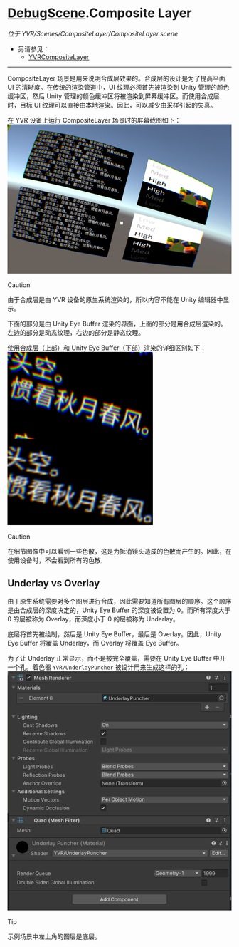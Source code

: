 # [DebugScene](../DemoScenes.md).Composite Layer

*位于 YVR/Scenes/CompositeLayer/CompositeLayer.scene*

* 另请参见：
  * [YVRCompositeLayer](xref:YVR.Core.YVRCompositeLayer)

---

CompositeLayer 场景是用来说明合成层效果的。合成层的设计是为了提高平面 UI 的清晰度。在传统的渲染管道中，UI 纹理必须首先被渲染到 Unity 管理的颜色缓冲区，然后 Unity 管理的颜色缓冲区将被渲染到屏幕缓冲区。而使用合成层时，目标 UI 纹理可以直接由本地渲染。因此，可以减少由采样引起的失真。

在 YVR 设备上运行 CompositeLayer 场景时的屏幕截图如下：
![Composite Layer](./CompositeLayer/2022-04-19-13-51-11.png)

> [!CAUTION]
> 由于合成层是由 YVR 设备的原生系统渲染的，所以内容不能在 Unity 编辑器中显示。

下面的部分是由 Unity Eye Buffer 渲染的界面，上面的部分是用合成层渲染的。左边的部分是动态纹理，右边的部分是静态纹理。

使用合成层（上部）和 Unity Eye Buffer（下部）渲染的详细区别如下：
![Detail Difference](./CompositeLayer/2022-04-19-13-56-47.png)

> [!CAUTION]
> 在细节图像中可以看到一些色散，这是为抵消镜头造成的色散而产生的。因此，在使用设备时，不会看到所有的色散.

## Underlay vs Overlay

由于原生系统需要对多个图层进行合成，因此需要知道所有图层的顺序。这个顺序是由合成层的深度决定的，Unity Eye Buffer 的深度被设置为 0。而所有深度大于 0 的层被称为 Overlay，而深度小于 0 的层被称为 Underlay。

底层将首先被绘制，然后是 Unity Eye Buffer，最后是 Overlay。因此，Unity Eye Buffer 将覆盖 Underlay，而 Overlay 将覆盖 Eye Buffer。

为了让 Underlay 正常显示，而不是被完全覆盖，需要在 Unity Eye Buffer 中开一个孔。着色器 `YVR/UnderlayPuncher` 被设计用来生成这样的孔： 
![Underlay Puncher](./CompositeLayer/2022-04-19-14-58-37.png)

> [!TIP]
> 示例场景中左上角的图层是底层。